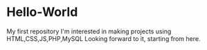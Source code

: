 # Hello-World
My first repository
I'm interested in making projects using HTML,CSS,JS,PHP,MySQL
Looking forward to it, starting from here.
